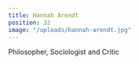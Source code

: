 ```yaml
---
title: Hannah Arendt
position: 32
image: "/uploads/hannah-arendt.jpg"
---
```


Philosopher, Sociologist and Critic
